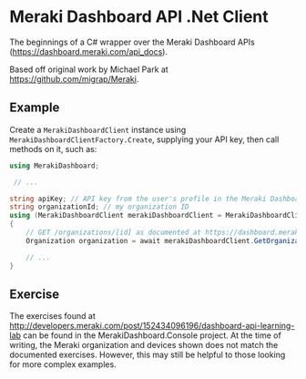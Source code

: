 # Meraki Dashboard API .Net Client

The beginnings of a C# wrapper over the Meraki Dashboard APIs (https://dashboard.meraki.com/api_docs).

Based off original work by Michael Park at https://github.com/migrap/Meraki.

## Example

Create a `MerakiDashboardClient` instance using `MerakiDashboardClientFactory.Create`, supplying your API key, 
then call methods on it, such as:

``` C#
using MerakiDashboard;

 // ...

string apiKey; // API key from the user's profile in the Meraki Dashboard
string organizationId; // my organization ID
using (MerakiDashboardClient merakiDashboardClient = MerakiDashboardClientFactory.Create(apiKey))
{
	// GET /organizations/[id] as documented at https://dashboard.meraki.com/api_docs#return-an-organization
	Organization organization = await merakiDashboardClient.GetOrganizationAsync(organizationId);

	// ...
}
```

## Exercise

The exercises found at http://developers.meraki.com/post/152434096196/dashboard-api-learning-lab can be found 
in the MerakiDashboard.Console project. At the time of writing, the Meraki organization and devices shown does
not match the documented exercises. However, this may still be helpful to those looking for more complex
examples.

